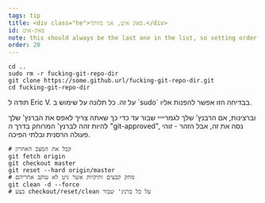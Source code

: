 ```yaml
---
tags: tip
title: <div class="he">פאק איט, אני מוותר.</div>
id: פאק-איט
note: this should always be the last one in the list, so setting order to 20 so I don't have to re-name/re-order it
order: 20
---
```


```git
cd ..
sudo rm -r fucking-git-repo-dir
git clone https://some.github.url/fucking-git-repo-dir.git
cd fucking-git-repo-dir
```
<div class="he">
תודה ל
Eric V.
על זה. כל תלונה על שימוש ב
`sudo`
בבדיחה הזו אפשר להפנות אליו.

וברצינות, אם הרבנץ' שלך לגמריייי שבור עד כדי כך שאתה צריך לאפס את הברנץ' שלך להיות זהה לברנץ' המרוחק בדרך ה
"git-approved",
נסה את זה, אבל הזהר - זוהי פעולה הרסנית ובלתי הפיכה.

```git
# קבל את המצב האחרון
git fetch origin
git checkout master
git reset --hard origin/master
# מחק קבצים ותיקיות אשר גיט לא עוקב אחריהם
git clean -d --force
# בצע checkout/reset/clean על כל ברנץ' שבור
```
</div>